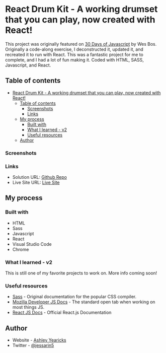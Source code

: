 # React Drum Kit - A working drumset that you can play, now created with React!

This project was originally featured on [30 Days of Javascript](https://javascript30.com) by Wes Bos. Originally a code-along exercise, I deconstructed it, updated it, and recreated it to run with React. This was a fantastic project for me to complete, and I had a lot of fun making it. Coded with HTML, SASS, Javascript, and React. 


## Table of contents

- [React Drum Kit - A working drumset that you can play, now created with React!](#react-drum-kit---a-working-drumset-that-you-can-play-now-created-with-react)
  - [Table of contents](#table-of-contents)
    - [Screenshots](#screenshots)
    - [Links](#links)
  - [My process](#my-process)
    - [Built with](#built-with)
    - [What I learned - v2](#what-i-learned---v2)
    - [Useful resources](#useful-resources)
  - [Author](#author)




### Screenshots



### Links

- Solution URL: [Github Repo]()
- Live Site URL: [Live Site]()



## My process


### Built with

- HTML
- Sass
- Javascript
- React
- Visual Studio Code
- Chrome



### What I learned - v2

This is still one of my favorite projects to work on. More info coming soon! 




### Useful resources

- [Sass](https://sass-lang.com/) - Original documentation for the popular CSS compiler.
- [Mozilla Developer JS Docs](https://developer.mozilla.org/en-US/docs/Web/JavaScript) - The standard open tab when working on most things JS.
- [React JS Docs](https://reactjs.org/) - Official React.js Documentation




## Author

- Website - [Ashley Yearicks](https://yearicks.dev)
- Twitter - [@jessarin5](https://www.twitter.com/jessarin5)
